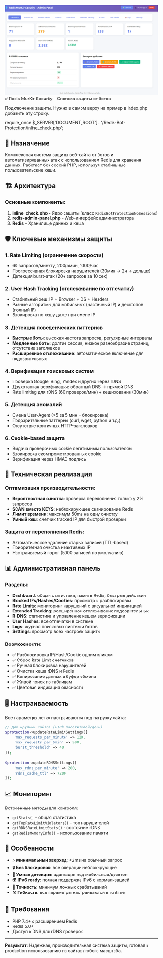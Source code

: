 <img src="./images/Screenshot 2025-10-13 153857.png" alt="Демонстрация" width="800">
# Redis MurKir Security - Система защиты от ботов

Подключение защиты. Нужно в самом верху на пример в index.php добавить эту строку.

require_once $_SERVER['DOCUMENT_ROOT'] . '/Redis-Bot-Protection/inline_check.php';

## 🎯 Назначение

Комплексная система защиты веб-сайта от ботов и автоматизированных атак с использованием Redis для хранения данных. Работает без сессий PHP, используя стабильные пользовательские хеши.

## 🏗️ Архитектура

### Основные компоненты:

1. **inline_check.php** - Ядро защиты (класс `RedisBotProtectionNoSessions`)
2. **redis-admin-panel.php** - Web-интерфейс администратора
3. **Redis** - Хранилище данных и кеша

## 🛡️ Ключевые механизмы защиты

### 1. **Rate Limiting** (ограничение скорости)
- 60 запросов/минуту, 200/5мин, 1000/час
- Прогрессивная блокировка нарушителей (30мин → 2ч → дольше)
- Детекция burst-атак (20+ запросов за 10 сек)

### 2. **User Hash Tracking** (отслеживание по отпечатку)
- Стабильный хеш: IP + Browser + OS + Headers
- Разные алгоритмы для мобильных (частичный IP) и десктопов (полный IP)
- Блокировка по хешу даже при смене IP

### 3. **Детекция поведенческих паттернов**
- **Быстрые боты**: высокая частота запросов, регулярные интервалы
- **Медленные боты**: долгие сессии, низкое разнообразие страниц, отсутствие заголовков
- **Расширенное отслеживание**: автоматическое включение для подозрительных

### 4. **Верификация поисковых систем**
- Проверка Google, Bing, Yandex и других через rDNS
- Двухэтапная верификация: обратный DNS → прямой DNS
- Rate limiting для rDNS (60 проверок/мин) + кеширование (30мин)

### 5. **Детекция аномалий**
- Смена User-Agent (>5 за 5 мин = блокировка)
- Подозрительные паттерны (curl, wget, python и т.д.)
- Отсутствие критичных HTTP-заголовков

### 6. **Cookie-based защита**
- Выдача проверочных cookie легитимным пользователям
- Блокировка скомпрометированных cookie
- Верификация через HMAC подпись

## 🔧 Техническая реализация

### Оптимизация производительности:
- **Вероятностная очистка**: проверка переполнения только у 2% запросов
- **SCAN вместо KEYS**: неблокирующее сканирование Redis
- **Лимит времени**: максимум 50ms на одну очистку
- **Умный кеш**: счетчик tracked IP для быстрой проверки

### Защита от переполнения Redis:
- Автоматическое удаление старых записей (TTL-based)
- Приоритетная очистка неактивных IP
- Настраиваемый порог (5000 записей по умолчанию)

## 📊 Административная панель

### Разделы:
- **Dashboard**: общая статистика, память Redis, быстрые действия
- **Blocked IPs/Hashes/Cookies**: просмотр и разблокировка
- **Rate Limits**: мониторинг нарушений с визуальной индикацией
- **Extended Tracking**: расширенное отслеживание подозрительных
- **R-DNS**: статистика и управление кешем верификации
- **User Hashes**: все отпечатки в системе
- **Logs**: журнал поисковых систем и ботов
- **Settings**: просмотр всех настроек защиты

### Возможности:
- ✅ Разблокировка IP/Hash/Cookie одним кликом
- ✅ Сброс Rate Limit счетчиков
- ✅ Ручная блокировка нарушителей
- ✅ Очистка кеша rDNS и Redis
- ✅ Копирование данных в буфер обмена
- ✅ Живой поиск по таблицам
- ✅ Цветовая индикация опасности

## 🎚️ Настраиваемость

Все параметры легко настраиваются под нагрузку сайта:
```php
// Для крупных сайтов (>10k посетителей/день)
$protection->updateRateLimitSettings([
    'max_requests_per_minute' => 120,
    'max_requests_per_5min' => 500,
    'burst_threshold' => 40
]);

$protection->updateRDNSSettings([
    'max_rdns_per_minute' => 200,
    'rdns_cache_ttl' => 7200
]);
```

## 📈 Мониторинг

Встроенные методы для контроля:
- `getStats()` - общая статистика
- `getTopRateLimitViolators()` - топ нарушителей
- `getRDNSRateLimitStats()` - состояние rDNS
- `getRedisMemoryInfo()` - использование памяти

## 🚀 Особенности

- ⚡ **Минимальный оверхед**: <2ms на обычный запрос
- 🔒 **Без блокировок**: все операции неблокирующие
- 📱 **Умная детекция**: адаптация под мобильные/десктоп
- 🌍 **IPv6 ready**: полная поддержка IPv6 с нормализацией
- 🎯 **Точность**: минимум ложных срабатываний
- 🛠️ **Гибкость**: все параметры настраиваются в runtime

## 💾 Требования

- PHP 7.4+ с расширением Redis
- Redis 5.0+
- Доступ к DNS для rDNS проверок

---

**Результат**: Надежная, производительная система защиты, готовая к production использованию на сайтах любого масштаба.
